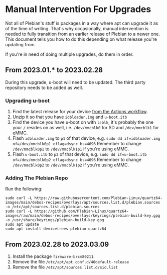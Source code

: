 # Manual Intervention For Upgrades

Not all of Plebian's stuff is packages in a way where apt can upgrade it as
of the time of writing. That's why occasionally, manual intervention is needed
to fully transition from an earlier release of Plebian to a newer one. This
document tells you how to do this depending on what release you're updating
from.

If you're in need of doing multiple upgrades, do them in order.


## From 2023.01.* to 2023.02.28

During this upgrade, u-boot will need to be updated. The third party repository
needs to be added as well.

### Upgrading u-boot

1. Find the latest release for your device [from the Actions workflow](https://github.com/Plebian-Linux/quartz64-images/actions/workflows/build-image.yml).
2. Unzip it so that you have `idbloader.img` and `u-boot.itb`
3. Find the device you have u-boot on with `lsblk`, it's probably the one your
   `/` resides on as well, i.e. `/dev/mmcblk0` for SD and `/dev/mmcblk1` for
   eMMC.
4. Flash `idbloader.img` to `p1` of that device, e.g.
   `sudo dd if=idbloader.img of=/dev/mmcblk0p1 oflag=dsync bs=4096`
   Remember to change `/dev/mmcblk0p1` to `/dev/mmcblk1p1` if you're using eMMC.
5. Flash `u-boot.itb` to `p2` of that device, e.g.
   `sudo dd if=u-boot.itb of=/dev/mmcblk0p2 oflag=dsync bs=4096`
   Remember to change `/dev/mmcblk0p2` to `/dev/mmcblk1p2` if you're using eMMC.

### Adding The Plebian Repo

Run the following:

```
sudo curl -L https://raw.githubusercontent.com/Plebian-Linux/quartz64-images/main/debos-recipes/overlays/apt/sources.list.d/plebian.sources -o /etc/apt/sources.list.d/plebian.sources
sudo curl -L https://github.com/Plebian-Linux/quartz64-images/raw/main/debos-recipes/overlays/keyrings/plebian-build-key.gpg -o /usr/share/keyrings/plebian-build-key.gpg
sudo apt update
sudo apt install devicetrees-plebian-quartz64
```


## From 2023.02.28 to 2023.03.09

1. Install the package `firmware-brcm80211`.
2. Remove the file `/etc/apt/apt.conf.d/40default-release`
3. Remove the file `/etc/apt/sources.list.d/sid.list`
